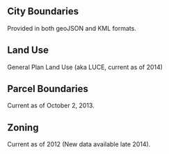 ## City Boundaries

Provided in both geoJSON and KML formats.

## Land Use

General Plan Land Use (aka LUCE, current as of 2014)

## Parcel Boundaries

Current as of October 2, 2013.

## Zoning

Current as of 2012 (New data available late 2014).


